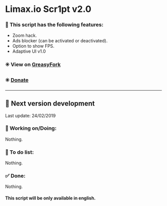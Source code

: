 # Limax.io Scr1pt v2.0

### 🔰 This script has the following features:
* Zoom hack.
* Ads blocker (can be activated or deactivated).
* Option to show FPS.
* Adaptive UI v1.0

### ✳️ View on [GreasyFork](https://greasyfork.org/es/scripts/34451-limax-io-scr1pt)

### ✳️ [Donate](https://www.paypal.me/TBM13)

________________________________________________________________________________________________

## 🔰 Next version development
Last update: 24/02/2019

### 🔧 Working on/Doing:
Nothing.

### 📝 To do list:
Nothing.

### ✅ Done:
Nothing.

#### This script will be only available in english.
